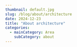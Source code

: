 ```yaml
---
thumbnail: default.jpg
slug: /blog/about/architecture
date: 2024-12-23
title: "About architecture"
categories:
  - mainCategory: Area
    subCategory: about
---
```


